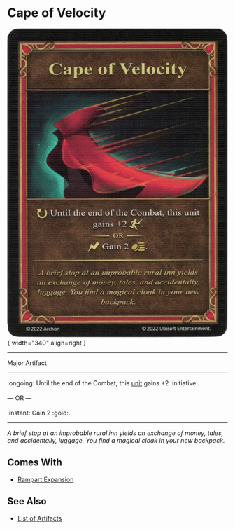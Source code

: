 # Cape of Velocity

![Cape of Velocity](../assets/artifacts_major-cape_of_velocity.webp){ width="340" align=right }
___
Major Artifact
___
:ongoing: Until the end of the Combat, this [unit](../units.md) gains +2 :initiative:.<br><br>— OR —<br><br>:instant: Gain 2 :gold:.
___
*A brief stop at an improbable rural inn yields an exchange of money, tales, and accidentally, luggage. You find a magical cloak in your new backpack.*


## Comes With

- [Rampart Expansion](../content.md)


## See Also

- [List of Artifacts](../artifacts.md)
